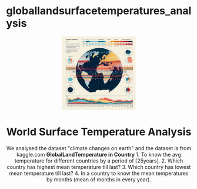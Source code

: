 # globallandsurfacetemperatures_analysis
<html>
<center>
<img src="theme.jpeg" alt="globe_image" width="200px" height="200px">
<h1>World Surface Temperature Analysis</h1>
<p>
  We analysed the dataset "climate changes on earth" and the dataset is from kaggle.com
  <b>GlobalLandTemperature in Country</b>
1. To know the avg temperature for different countries by a period of [25years].
2. Which country has highest mean temperature till last?
3. Which country has lowest mean temperature till last?
4. In a country to know the mean temperatures by months (mean of months in every year).
</p>
</center>
</html>
